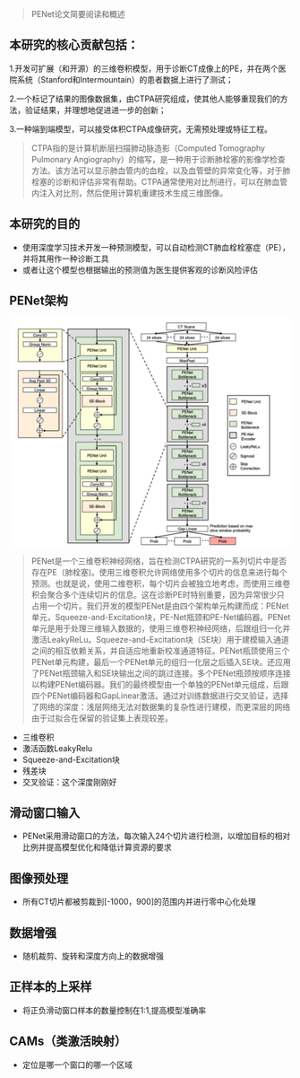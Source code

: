 

> PENet论文简要阅读和概述

<!--more-->

## 本研究的核心贡献包括：

1.开发可扩展（和开源）的三维卷积模型，用于诊断CT成像上的PE，并在两个医院系统（Stanford和Intermountain）的患者数据上进行了测试；

2.一个标记了结果的图像数据集，由CTPA研究组成，使其他人能够重现我们的方法，验证结果，并理想地促进进一步的创新；

3.一种端到端模型，可以接受体积CTPA成像研究，无需预处理或特征工程。

> CTPA指的是计算机断层扫描肺动脉造影（Computed Tomography Pulmonary Angiography）的缩写，是一种用于诊断肺栓塞的影像学检查方法。该方法可以显示肺血管内的血栓，以及血管壁的异常变化等，对于肺栓塞的诊断和评估非常有帮助。CTPA通常使用对比剂进行，可以在肺血管内注入对比剂，然后使用计算机重建技术生成三维图像。

## 本研究的目的

- 使用深度学习技术开发一种预测模型，可以自动检测CT肺血栓栓塞症（PE），并将其用作一种诊断工具
- 或者让这个模型也根据输出的预测值为医生提供客观的诊断风险评估

## PENet架构

<img src="PENet%E8%AE%BA%E6%96%87%E9%98%85%E8%AF%BB/image-20230417184111188.png" alt="image-20230417184111188" style="zoom: 80%;" />

> PENet是一个三维卷积神经网络，旨在检测CTPA研究的一系列切片中是否存在PE（肺栓塞)。使用三维卷积允许网络使用多个切片的信息来进行每个预测。也就是说，使用二维卷积，每个切片会被独立地考虑，而使用三维卷积会聚合多个连续切片的信息。这在诊断PE时特别重要，因为异常很少只占用一个切片。我们开发的模型PENet是由四个架构单元构建而成：PENet单元，Squeeze-and-Excitation块，PE-Net瓶颈和PE-Net编码器。PENet单元是用于处理三维输入数据的，使用三维卷积神经网络，后跟组归一化并激活LeakyReLu。Squeeze-and-Excitation块（SE块）用于建模输入通道之间的相互依赖关系，并自适应地重新校准通道特征。PENet瓶颈使用三个PENet单元构建，最后一个PENet单元的组归一化层之后插入SE块。还应用了PENet瓶颈输入和SE块输出之间的跳过连接。多个PENet瓶颈按顺序连接以构建PENet编码器。我们的最终模型由一个单独的PENet单元组成，后跟四个PENet编码器和GapLinear激活。通过对训练数据进行交叉验证，选择了网络的深度：浅层网络无法对数据集的复杂性进行建模，而更深层的网络由于过拟合在保留的验证集上表现较差。

- 三维卷积
- 激活函数LeakyRelu
- Squeeze-and-Excitation块
- 残差块
- 交叉验证：这个深度刚刚好

## 滑动窗口输入

- PENet采用滑动窗口的方法，每次输入24个切片进行检测，以增加目标的相对比例并提高模型优化和降低计算资源的要求

## 图像预处理

- 所有CT切片都被剪裁到[-1000，900]的范围内并进行零中心化处理

## 数据增强

- 随机裁剪、旋转和深度方向上的数据增强

## 正样本的上采样

- 将正负滑动窗口样本的数量控制在1:1,提高模型准确率



## CAMs（类激活映射）

- 定位是哪一个窗口的哪一个区域
